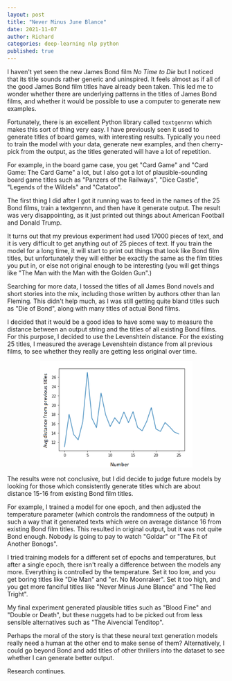```yaml
---
layout: post
title: "Never Minus June Blance"
date: 2021-11-07
author: Richard
categories: deep-learning nlp python
published: true
---
```

I haven't yet seen the new James Bond film <i>No Time to Die</i> but I noticed that its title sounds rather generic and uninspired. It feels almost as if all of the good James Bond film titles have already been taken. This led me to wonder whether there are underlying patterns in the titles of James Bond films, and whether it would be possible to use a computer to generate new examples.

Fortunately, there is an excellent Python library called `textgenrnn` which makes this sort of thing very easy. I have previously seen it used to generate titles of board games, with interesting results. Typically you need to train the model with your data, generate new examples, and then cherry-pick from the output, as the titles generated will have a lot of repetition. 

For example, in the board game case, you get "Card Game" and "Card Game: The Card Game" a lot, but I also got a lot of plausible-sounding board game titles such as "Panzers of the Railways", "Dice Castle", "Legends of the Wildels" and "Catatoo".

The first thing I did after I got it running was to feed in the names of the 25 Bond films, train a textgenrnn, and then have it generate output. The result was very disappointing, as it just printed out things about American Football and Donald Trump.

It turns out that my previous experiment had used 17000 pieces of text, and it is very difficult to get anything out of 25 pieces of text. If you train the model for a long time, it will start to print out things that look like Bond film titles, but unfortunately they will either be exactly the same as the film titles you put in, or else not original enough to be interesting (you will get things like "The Man with the Man with the Golden Gun".)

Searching for more data, I tossed the titles of all James Bond novels and short stories into the mix, including those written by authors other than Ian Fleming. This didn't help much, as I was still getting quite bland titles such as "Die of Bond", along with many titles of actual Bond films.

I decided that it would be a good idea to have some way to measure the distance between an output string and the titles of all existing Bond films. For this purpose, I decided to use the Levenshtein distance. For the existing 25 titles, I measured the average Levenshtein distance from all previous films, to see whether they really are getting less original over time.

<div style="width:70%; margin:0 auto;">
 <img src="/blog/images/2021-11/levenshtein_distances.png" />
</div>

The results were not conclusive, but I did decide to judge future models by looking for those which consistently generate titles which are about distance 15-16 from existing Bond film titles.

For example, I trained a model for one epoch, and then adjusted the temperature parameter (which controls the randomness of the output) in such a way that it generated texts which were on average distance 16 from existing Bond film titles. This resulted in original output, but it was not quite Bond enough. Nobody is going to pay to watch "Goldar" or "The Fit of Another Bonogs".

I tried training models for a different set of epochs and temperatures, but after a single epoch, there isn't really a difference between the models any more. Everything is controlled by the temperature. Set it too low, and you get boring titles like "Die Man" and "er. No Moonraker". Set it too high, and you get more fanciful titles like "Never Minus June Blance" and "The Red Tright".

My final experiment generated plausible titles such as "Blood Fine" and "Double or Death", but these nuggets had to be picked out from less sensible alternatives such as "The Aivencial Tenditop".

Perhaps the moral of the story is that these neural text generation models really need a human at the other end to make sense of them? Alternatively, I could go beyond Bond and add titles of other thrillers into the dataset to see whether I can generate better output. 

Research continues.
